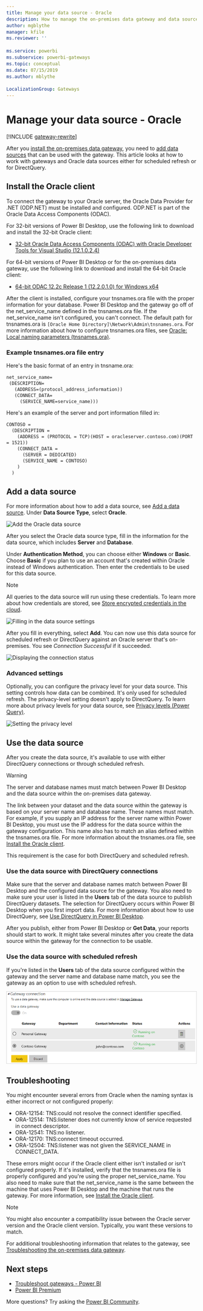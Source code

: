 ```yaml
---
title: Manage your data source - Oracle
description: How to manage the on-premises data gateway and data sources that belong to that gateway.
author: mgblythe
manager: kfile
ms.reviewer: ''

ms.service: powerbi
ms.subservice: powerbi-gateways
ms.topic: conceptual
ms.date: 07/15/2019
ms.author: mblythe

LocalizationGroup: Gateways
---
```


# Manage your data source - Oracle

[!INCLUDE [gateway-rewrite](includes/gateway-rewrite.md)]

After you [install the on-premises data gateway](/data-integration/gateway/service-gateway-install), you need to [add data sources](service-gateway-data-sources.md#add-a-data-source) that can be used with the gateway. This article looks at how to work with gateways and Oracle data sources either for scheduled refresh or for DirectQuery.

## Install the Oracle client

To connect the gateway to your Oracle server, the Oracle Data Provider for .NET (ODP.NET) must be installed and configured. ODP.NET is part of the Oracle Data Access Components (ODAC).

For 32-bit versions of Power BI Desktop, use the following link to download and install the 32-bit Oracle client:

* [32-bit Oracle Data Access Components (ODAC) with Oracle Developer Tools for Visual Studio (12.1.0.2.4)](http://www.oracle.com/technetwork/topics/dotnet/utilsoft-086879.html)

For 64-bit versions of Power BI Desktop or for the on-premises data gateway, use the following link to download and install the 64-bit Oracle client:

* [64-bit ODAC 12.2c Release 1 (12.2.0.1.0) for Windows x64](http://www.oracle.com/technetwork/database/windows/downloads/index-090165.html)

After the client is installed, configure your tnsnames.ora file with the proper information for your database. Power BI Desktop and the gateway go off of the net_service_name defined in the tnsnames.ora file. If the net_service_name isn't configured, you can't connect. The default path for tnsnames.ora is `[Oracle Home Directory]\Network\Admin\tnsnames.ora`. For more information about how to configure tnsnames.ora files, see [Oracle: Local naming parameters (tnsnames.ora)](https://docs.oracle.com/cd/B28359_01/network.111/b28317/tnsnames.htm).

### Example tnsnames.ora file entry

Here's the basic format of an entry in tnsname.ora:

```
net_service_name=
 (DESCRIPTION=
   (ADDRESS=(protocol_address_information))
   (CONNECT_DATA=
     (SERVICE_NAME=service_name)))
```

Here's an example of the server and port information filled in:

```
CONTOSO =
  (DESCRIPTION =
    (ADDRESS = (PROTOCOL = TCP)(HOST = oracleserver.contoso.com)(PORT = 1521))
    (CONNECT_DATA =
      (SERVER = DEDICATED)
      (SERVICE_NAME = CONTOSO)
    )
  )
```

## Add a data source

For more information about how to add a data source, see [Add a data source](service-gateway-data-sources.md#add-a-data-source). Under **Data Source Type**, select **Oracle**.

![Add the Oracle data source](media/service-gateway-onprem-manage-oracle/data-source-oracle.png)

After you select the Oracle data source type, fill in the information for the data source, which includes **Server** and **Database**. 

Under **Authentication Method**, you can choose either **Windows** or **Basic**. Choose **Basic** if you plan to use an account that's created within Oracle instead of Windows authentication. Then enter the credentials to be used for this data source.

> [!NOTE]
> All queries to the data source will run using these credentials. To learn more about how credentials are stored, see [Store encrypted credentials in the cloud](service-gateway-data-sources.md#store-encrypted-credentials-in-the-cloud).

![Filling in the data source settings](media/service-gateway-onprem-manage-oracle/data-source-oracle2.png)

After you fill in everything, select **Add**. You can now use this data source for scheduled refresh or DirectQuery against an Oracle server that's on-premises. You see *Connection Successful* if it succeeded.

![Displaying the connection status](media/service-gateway-onprem-manage-oracle/datasourcesettings4.png)

### Advanced settings

Optionally, you can configure the privacy level for your data source. This setting controls how data can be combined. It's only used for scheduled refresh. The privacy-level setting doesn't apply to DirectQuery. To learn more about privacy levels for your data source, see [Privacy levels (Power Query)](https://support.office.com/article/Privacy-levels-Power-Query-CC3EDE4D-359E-4B28-BC72-9BEE7900B540).

![Setting the privacy level](media/service-gateway-onprem-manage-oracle/datasourcesettings9.png)

## Use the data source

After you create the data source, it's available to use with either DirectQuery connections or through scheduled refresh.

> [!WARNING]
> The server and database names must match between Power BI Desktop and the data source within the on-premises data gateway.

The link between your dataset and the data source within the gateway is based on your server name and database name. These names must match. For example, if you supply an IP address for the server name within Power BI Desktop, you must use the IP address for the data source within the gateway configuration. This name also has to match an alias defined within the tnsnames.ora file. For more information about the tnsnames.ora file, see [Install the Oracle client](#install-the-oracle-client).

This requirement is the case for both DirectQuery and scheduled refresh.

### Use the data source with DirectQuery connections

Make sure that the server and database names match between Power BI Desktop and the configured data source for the gateway. You also need to make sure your user is listed in the **Users** tab of the data source to publish DirectQuery datasets. The selection for DirectQuery occurs within Power BI Desktop when you first import data. For more information about how to use DirectQuery, see [Use DirectQuery in Power BI Desktop](desktop-use-directquery.md).

After you publish, either from Power BI Desktop or **Get Data**, your reports should start to work. It might take several minutes after you create the data source within the gateway for the connection to be usable.

### Use the data source with scheduled refresh

If you're listed in the **Users** tab of the data source configured within the gateway and the server name and database name match, you see the gateway as an option to use with scheduled refresh.

![Displaying the users](media/service-gateway-onprem-manage-oracle/powerbi-gateway-enterprise-schedule-refresh.png)

## Troubleshooting

You might encounter several errors from Oracle when the naming syntax is either incorrect or not configured properly:

* ORA-12154: TNS:could not resolve the connect identifier specified.
* ORA-12514: TNS:listener does not currently know of service requested in connect descriptor.
* ORA-12541: TNS:no listener.
* ORA-12170: TNS:connect timeout occurred.
* ORA-12504: TNS:listener was not given the SERVICE_NAME in CONNECT_DATA.

These errors might occur if the Oracle client either isn't installed or isn't configured properly. If it's installed, verify that the tnsnames.ora file is properly configured and you're using the proper net_service_name. You also need to make sure that the net_service_name is the same between the machine that uses Power BI Desktop and the machine that runs the gateway. For more information, see [Install the Oracle client](#install-the-oracle-client).

> [!NOTE]
> You might also encounter a compatibility issue between the Oracle server version and the Oracle client version. Typically, you want these versions to match.

For additional troubleshooting information that relates to the gateway, see [Troubleshooting the on-premises data gateway](/data-integration/gateway/service-gateway-tshoot).

## Next steps

* [Troubleshoot gateways - Power BI](service-gateway-onprem-tshoot.md)
* [Power BI Premium](service-premium.md)

More questions? Try asking the [Power BI Community](http://community.powerbi.com/).

